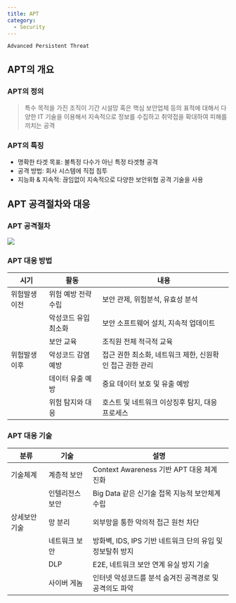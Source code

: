 ```yaml
---
title: APT
category:
  - Security
---
```


`Advanced Persistent Threat`

## APT의 개요
### APT의 정의
> 특수 목적을 가진 조직이 기간 시설망 혹은 핵심 보안업체 등의 표적에 대해서 다양한 IT 기술을 이용해서 지속적으로 정보를 수집하고 취약접을 확대하여 피해를 끼치는 공격

### APT의 특징
* 명확한 타겟 목표: 불특정 다수가 아닌 특정 타겟형 공격
* 공격 방법: 회사 시스템에 직접 침투
* 지능화 & 지속적: 끊임없이 지속적으로 다양한 보안위협 공격 기술을 사용

## APT 공격절차와 대응
### APT 공격절차
![](http://image.zdnet.co.kr/2011/09/20/SsKmmeKptEfcSvlDojvc.jpg)

### APT 대응 방법

|시기|활동|내용|
|----|----|----|
|위험발생 이전|위험 예방 전략 수립|보안 관제, 위험분석, 유효성 분석|
| |악성코드 유입 최소화|보안 소프트웨어 설치, 지속적 업데이트|
| |보안 교육|조직원 전체 적극적 교육|
|위험발생 이후|악성코드 감염 예방|접근 권한 최소화, 네트워크 제한, 신원확인 접근 권한 관리|
| |데이터 유출 예방|중요 데이터 보호 및 유출 예방|
| |위험 탐지와 대응|호스트 및 네트워크 이상징후 탐지, 대응 프로세스|

### APT 대응 기술

|분류|기술|설명|
|----|----|----|
|기술체계|계층적 보안|Context Awareness 기반 APT 대응 체계 진화|
| |인텔리전스 보안|Big Data 같은 신기술 접목 지능적 보안체계 수립|
|상세보안 기술|망 분리|외부망을 통한 악의적 접근 원천 차단|
| |네트워크 보안|방화벽, IDS, IPS 기반 네트워크 단의 유입 및 정보탈취 방지|
| |DLP|E2E, 네트워크 보안 연계 유실 방지 기술|
| |사이버 게놈|인터넷 악성코드를 분석 숨겨진 공격경로 및 공격의도 파악|
